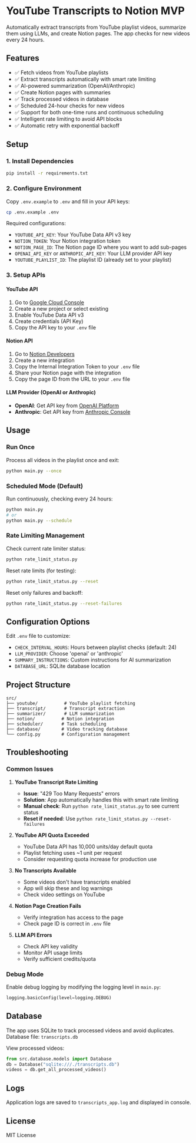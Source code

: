 # YouTube Transcripts to Notion MVP

Automatically extract transcripts from YouTube playlist videos, summarize them using LLMs, and create Notion pages. The app checks for new videos every 24 hours.

## Features

- ✅ Fetch videos from YouTube playlists
- ✅ Extract transcripts automatically with smart rate limiting
- ✅ AI-powered summarization (OpenAI/Anthropic)
- ✅ Create Notion pages with summaries
- ✅ Track processed videos in database
- ✅ Scheduled 24-hour checks for new videos
- ✅ Support for both one-time runs and continuous scheduling
- ✅ Intelligent rate limiting to avoid API blocks
- ✅ Automatic retry with exponential backoff

## Setup

### 1. Install Dependencies

```bash
pip install -r requirements.txt
```

### 2. Configure Environment

Copy `.env.example` to `.env` and fill in your API keys:

```bash
cp .env.example .env
```

Required configurations:
- `YOUTUBE_API_KEY`: Your YouTube Data API v3 key
- `NOTION_TOKEN`: Your Notion integration token
- `NOTION_PAGE_ID`: The Notion page ID where you want to add sub-pages
- `OPENAI_API_KEY` or `ANTHROPIC_API_KEY`: Your LLM provider API key
- `YOUTUBE_PLAYLIST_ID`: The playlist ID (already set to your playlist)

### 3. Setup APIs

#### YouTube API
1. Go to [Google Cloud Console](https://console.cloud.google.com)
2. Create a new project or select existing
3. Enable YouTube Data API v3
4. Create credentials (API Key)
5. Copy the API key to your `.env` file

#### Notion API
1. Go to [Notion Developers](https://developers.notion.com)
2. Create a new integration
3. Copy the Internal Integration Token to your `.env` file
4. Share your Notion page with the integration
5. Copy the page ID from the URL to your `.env` file

#### LLM Provider (OpenAI or Anthropic)
- **OpenAI**: Get API key from [OpenAI Platform](https://platform.openai.com)
- **Anthropic**: Get API key from [Anthropic Console](https://console.anthropic.com)

## Usage

### Run Once
Process all videos in the playlist once and exit:
```bash
python main.py --once
```

### Scheduled Mode (Default)
Run continuously, checking every 24 hours:
```bash
python main.py
# or
python main.py --schedule
```

### Rate Limiting Management
Check current rate limiter status:
```bash
python rate_limit_status.py
```

Reset rate limits (for testing):
```bash
python rate_limit_status.py --reset
```

Reset only failures and backoff:
```bash
python rate_limit_status.py --reset-failures
```

## Configuration Options

Edit `.env` file to customize:

- `CHECK_INTERVAL_HOURS`: Hours between playlist checks (default: 24)
- `LLM_PROVIDER`: Choose 'openai' or 'anthropic'
- `SUMMARY_INSTRUCTIONS`: Custom instructions for AI summarization
- `DATABASE_URL`: SQLite database location

## Project Structure

```
src/
├── youtube/          # YouTube playlist fetching
├── transcript/       # Transcript extraction
├── summarizer/       # LLM summarization
├── notion/          # Notion integration
├── scheduler/       # Task scheduling
├── database/        # Video tracking database
└── config.py        # Configuration management
```

## Troubleshooting

### Common Issues

1. **YouTube Transcript Rate Limiting**
   - **Issue**: "429 Too Many Requests" errors
   - **Solution**: App automatically handles this with smart rate limiting
   - **Manual check**: Run `python rate_limit_status.py` to see current status
   - **Reset if needed**: Use `python rate_limit_status.py --reset-failures`

2. **YouTube API Quota Exceeded**
   - YouTube Data API has 10,000 units/day default quota
   - Playlist fetching uses ~1 unit per request
   - Consider requesting quota increase for production use

3. **No Transcripts Available**
   - Some videos don't have transcripts enabled
   - App will skip these and log warnings
   - Check video settings on YouTube

4. **Notion Page Creation Fails**
   - Verify integration has access to the page
   - Check page ID is correct in `.env` file

5. **LLM API Errors**
   - Check API key validity
   - Monitor API usage limits
   - Verify sufficient credits/quota

### Debug Mode

Enable debug logging by modifying the logging level in `main.py`:
```python
logging.basicConfig(level=logging.DEBUG)
```

## Database

The app uses SQLite to track processed videos and avoid duplicates. Database file: `transcripts.db`

View processed videos:
```python
from src.database.models import Database
db = Database("sqlite:///./transcripts.db")
videos = db.get_all_processed_videos()
```

## Logs

Application logs are saved to `transcripts_app.log` and displayed in console.

## License

MIT License